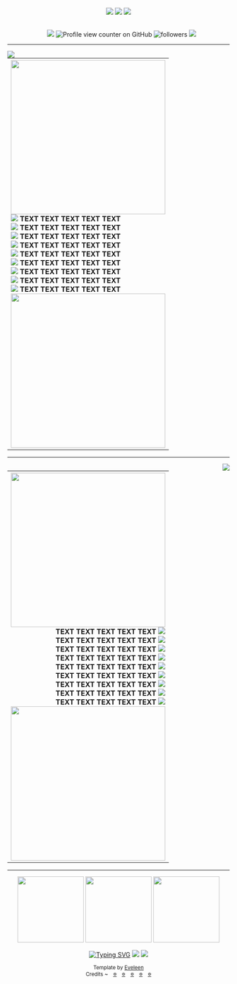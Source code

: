 <!-- NOTE: This is made on a laptop, mobile might look a bit worse but it wont be broken! Also made for dark mode. -->
<br>
<div  align="center">
  <img src="https://64.media.tumblr.com/4079bc3c18b87c9ceb85466f8d1f0d9d/9912e86be0a4702f-2a/s2048x3072/54eeea3b5d1e85788f1b277a51b5d747506a03eb.pnj">
  <img src="https://64.media.tumblr.com/e3a145b6962797af832de1a738dcf68b/ba93378786db679e-2b/s2048x3072/6f286f269a4f8d873579dadcd5423c32b323dc84.pnj">
  <img src="https://64.media.tumblr.com/40fa45baeeb83fb8da2032857476adc0/49b3ae62bb313eb9-e4/s1280x1920/c93d21ca899270b7272faa30d2873641eb5be3ca.pnj">
  
  <br>⠀
<img src="https://64.media.tumblr.com/9dbc749113b4590c61e614f7a8497a8a/ba93378786db679e-d7/s75x75_c1/de390ea33a7f7c0af5284da7ca1ed3f87dce20fb.gifv"> ![Profile view counter on GitHub](https://komarev.com/ghpvc/?username=YOUR-GITHUB-USERNAME&color=868c90&style=plastic&label=Witnesses) <!-- this is a profile view counter! make sure to edit "YOUR-GITHUB-USERNAME"! --> 
  <img alt="followers" title="Follow me on Github" src="https://img.shields.io/github/followers/YOUR-GITHUB-USERNAME?color=868c90&style=plastic&abbreviated=false&label=Devotees"/> <img src="https://64.media.tumblr.com/9dbc749113b4590c61e614f7a8497a8a/ba93378786db679e-d7/s75x75_c1/de390ea33a7f7c0af5284da7ca1ed3f87dce20fb.gifv"> 
  
  <!-- this is a follower counter! make sure to edit "YOUR-GITHUB-USERNAME"! -->

  ---
  
<img align="left" img src="https://64.media.tumblr.com/0e35a1c019df19f1e125bc179e113828/49b3ae62bb313eb9-dd/s400x600/deececeb0b727571691b1dc339f523691fcb4620.pnj">

<table>
  <tr>
    <th>
      <img align="center" width="350" height="350" img src="https://64.media.tumblr.com/127db83efe30a439a1db804a6636b412/6f9145e3ad009ae5-0e/s2048x3072/7b489cd94c1bffa5490ec5cc80536429371fb3eb.pnj"> <br>
      <div align="left">
      <img src="https://64.media.tumblr.com/79bfa04cb117b531deef955a812d254f/ba93378786db679e-f8/s75x75_c1/58c9e546b1283d740a915308e1f7cbcb4c9fd73e.gifv">
    TEXT TEXT TEXT TEXT TEXT <br>
      <img src="https://64.media.tumblr.com/79bfa04cb117b531deef955a812d254f/ba93378786db679e-f8/s75x75_c1/58c9e546b1283d740a915308e1f7cbcb4c9fd73e.gifv">
    TEXT TEXT TEXT TEXT TEXT <br>
      <img src="https://64.media.tumblr.com/79bfa04cb117b531deef955a812d254f/ba93378786db679e-f8/s75x75_c1/58c9e546b1283d740a915308e1f7cbcb4c9fd73e.gifv">
    TEXT TEXT TEXT TEXT TEXT <br>
      <img src="https://64.media.tumblr.com/79bfa04cb117b531deef955a812d254f/ba93378786db679e-f8/s75x75_c1/58c9e546b1283d740a915308e1f7cbcb4c9fd73e.gifv">
    TEXT TEXT TEXT TEXT TEXT <br>
      <img src="https://64.media.tumblr.com/79bfa04cb117b531deef955a812d254f/ba93378786db679e-f8/s75x75_c1/58c9e546b1283d740a915308e1f7cbcb4c9fd73e.gifv">
    TEXT TEXT TEXT TEXT TEXT <br>
      <img src="https://64.media.tumblr.com/79bfa04cb117b531deef955a812d254f/ba93378786db679e-f8/s75x75_c1/58c9e546b1283d740a915308e1f7cbcb4c9fd73e.gifv">
    TEXT TEXT TEXT TEXT TEXT <br>
      <img src="https://64.media.tumblr.com/79bfa04cb117b531deef955a812d254f/ba93378786db679e-f8/s75x75_c1/58c9e546b1283d740a915308e1f7cbcb4c9fd73e.gifv">
    TEXT TEXT TEXT TEXT TEXT <br>
      <img src="https://64.media.tumblr.com/79bfa04cb117b531deef955a812d254f/ba93378786db679e-f8/s75x75_c1/58c9e546b1283d740a915308e1f7cbcb4c9fd73e.gifv">
    TEXT TEXT TEXT TEXT TEXT<br>
      <img src="https://64.media.tumblr.com/79bfa04cb117b531deef955a812d254f/ba93378786db679e-f8/s75x75_c1/58c9e546b1283d740a915308e1f7cbcb4c9fd73e.gifv">
    TEXT TEXT TEXT TEXT TEXT<br>
      </div>
      <img align="center" width="350" height="350" img src="https://64.media.tumblr.com/127db83efe30a439a1db804a6636b412/6f9145e3ad009ae5-0e/s2048x3072/7b489cd94c1bffa5490ec5cc80536429371fb3eb.pnj"> <br>
    </th>
  </tr>
</table>
<!-- Note: i wouldnt reccomend going past 9 lines of text OR having less than 9 lines of text, because then it looks weird on desktop/laptops.-->

---

<img align="right" img src="https://64.media.tumblr.com/333c5ffa53102a41c5ef9370d1a33dd3/49b3ae62bb313eb9-9d/s400x600/5547526e8ac904e11cf158227dfa0271431a3f7f.pnj">

<table>
  <tr>
    <th>
      <img align="center" width="350" height="350" img src="https://64.media.tumblr.com/127db83efe30a439a1db804a6636b412/6f9145e3ad009ae5-0e/s2048x3072/7b489cd94c1bffa5490ec5cc80536429371fb3eb.pnj"> <br>
      <div align="right">
    TEXT TEXT TEXT TEXT TEXT
      <img src="https://64.media.tumblr.com/79bfa04cb117b531deef955a812d254f/ba93378786db679e-f8/s75x75_c1/58c9e546b1283d740a915308e1f7cbcb4c9fd73e.gifv"> <br>
   TEXT TEXT TEXT TEXT TEXT
      <img src="https://64.media.tumblr.com/79bfa04cb117b531deef955a812d254f/ba93378786db679e-f8/s75x75_c1/58c9e546b1283d740a915308e1f7cbcb4c9fd73e.gifv"> <br>
   TEXT TEXT TEXT TEXT TEXT
      <img src="https://64.media.tumblr.com/79bfa04cb117b531deef955a812d254f/ba93378786db679e-f8/s75x75_c1/58c9e546b1283d740a915308e1f7cbcb4c9fd73e.gifv"> <br>
   TEXT TEXT TEXT TEXT TEXT
      <img src="https://64.media.tumblr.com/79bfa04cb117b531deef955a812d254f/ba93378786db679e-f8/s75x75_c1/58c9e546b1283d740a915308e1f7cbcb4c9fd73e.gifv"> <br>
   TEXT TEXT TEXT TEXT TEXT
      <img src="https://64.media.tumblr.com/79bfa04cb117b531deef955a812d254f/ba93378786db679e-f8/s75x75_c1/58c9e546b1283d740a915308e1f7cbcb4c9fd73e.gifv"> <br>
   TEXT TEXT TEXT TEXT TEXT
      <img src="https://64.media.tumblr.com/79bfa04cb117b531deef955a812d254f/ba93378786db679e-f8/s75x75_c1/58c9e546b1283d740a915308e1f7cbcb4c9fd73e.gifv"> <br>
   TEXT TEXT TEXT TEXT TEXT
      <img src="https://64.media.tumblr.com/79bfa04cb117b531deef955a812d254f/ba93378786db679e-f8/s75x75_c1/58c9e546b1283d740a915308e1f7cbcb4c9fd73e.gifv"> <br>
   TEXT TEXT TEXT TEXT TEXT
      <img src="https://64.media.tumblr.com/79bfa04cb117b531deef955a812d254f/ba93378786db679e-f8/s75x75_c1/58c9e546b1283d740a915308e1f7cbcb4c9fd73e.gifv"> <br>
   TEXT TEXT TEXT TEXT TEXT
      <img src="https://64.media.tumblr.com/79bfa04cb117b531deef955a812d254f/ba93378786db679e-f8/s75x75_c1/58c9e546b1283d740a915308e1f7cbcb4c9fd73e.gifv"> <br>
      </div>
      <img align="center" width="350" height="350" img src="https://64.media.tumblr.com/127db83efe30a439a1db804a6636b412/6f9145e3ad009ae5-0e/s2048x3072/7b489cd94c1bffa5490ec5cc80536429371fb3eb.pnj"> <br>
    </th>
  </tr>
</table>
<!-- Note: i wouldnt reccomend going past 9 lines of text OR having less than 9 lines of text, because then it looks weird on desktop/laptops.-->

---
  <img src="https://i.ibb.co/FLFLjnSM/tumblr-ff2155672ee0b000d2287ee3f87e182e-bb3d6ff3-100.png" width="150" height="150"> <img src="https://i.ibb.co/9m70yFbk/tumblr-b4d88f1eecacdd07c3a2346f7b509991-03324da4-100.png" width="150" height="150"> <img src="https://i.ibb.co/39ZgpCwB/tumblr-886a01abdee6f6cff3966d0389754fde-6c5d62f9-100.png" width="150" height="150">

<a href="https://git.io/typing-svg"> <img src="https://readme-typing-svg.demolab.com?font=UnifrakturMaguntia&size=40&duration=1&pause=1000&color=868C90&center=true&vCenter=true&repeat=false&width=625&lines=Moonlit+eyes+and+a+heart+of+nightshade" alt="Typing SVG" /></a>
<img src="https://64.media.tumblr.com/c6d657c80e89f05a15dfd4fa8c4ff638/ba93378786db679e-05/s2048x3072/8d3525d427941175b70c77b51ce395b8bd5445ff.pnj"> <img src="https://64.media.tumblr.com/1ea8c721130cb9a6cf7c245645bbb9d7/9912e86be0a4702f-ac/s2048x3072/d61bf498d818ad21323549bd357dcef98d39a412.pnj"> 

<sub>Template by [Eveleen](https://github.com/COUNTRY-HUMANS) <br>
Credits ~ ⠀[꥟](https://www.tumblr.com/hymnis/780260918241230848/ok-so-i-have-brainrot-and-im-remaking-my)⠀ [꥟](https://www.tumblr.com/icyporcelain/788258663031865344/assorted-spawn-graphics-all-made-by) ⠀[꥟](https://www.tumblr.com/omi-resources/771363092112310272/snowy-diamond-flakes)⠀ [꥟](
https://www.tumblr.com/olenvasynyt/779642542489845760/getting-the-colors-for-these-to-look-good-with-all) ⠀[꥟](https://www.tumblr.com/caramellpurin/785891343510716417/id-two-time-tumblr-layout-end-id)
</div>
